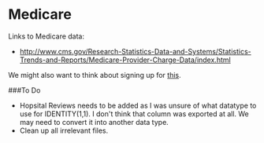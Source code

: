 Medicare
========

Links to Medicare data:

* http://www.cms.gov/Research-Statistics-Data-and-Systems/Statistics-Trends-and-Reports/Medicare-Provider-Charge-Data/index.html

We might also want to think about signing up for [this](http://www.hhsvizrisk.org/#about).


###To Do

* Hopsital Reviews needs to be added as I was unsure of what datatype to use for IDENTITY(1,1). I don't think that column was exported at all. We may need to convert it into another data type.
* Clean up all irrelevant files.
